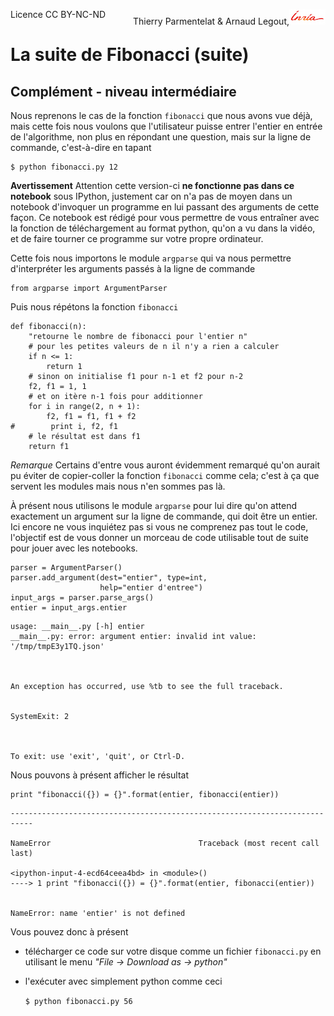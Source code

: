 
<span style="float:left;">Licence CC BY-NC-ND</span><span style="float:right;">Thierry Parmentelat &amp; Arnaud Legout,<img src="media/inria-25.png" style="display:inline"></span><br/>

# La suite de Fibonacci (suite)

## Complément - niveau intermédiaire

Nous reprenons le cas de la fonction `fibonacci` que nous avons vue déjà, mais cette fois nous voulons que l'utilisateur puisse entrer l'entier en entrée de l'algorithme, non plus en répondant une question, mais sur la ligne de commande, c'est-à-dire en tapant

    $ python fibonacci.py 12

**Avertissement** 
Attention cette version-ci **ne fonctionne pas dans ce notebook** sous IPython, justement car on n'a pas de moyen dans un notebook d'invoquer un programme en lui passant des arguments de cette façon. Ce notebook est rédigé pour vous permettre de vous entraîner avec la fonction de téléchargement au format python, qu'on a vu dans la vidéo, et de faire tourner ce programme sur votre propre ordinateur.

Cette fois nous importons le module `argparse` qui va nous permettre d'interpréter les arguments passés à la ligne de commande


```
from argparse import ArgumentParser
```

Puis nous répétons la fonction `fibonacci`


```
def fibonacci(n):
    "retourne le nombre de fibonacci pour l'entier n"
    # pour les petites valeurs de n il n'y a rien a calculer
    if n <= 1: 
        return 1
    # sinon on initialise f1 pour n-1 et f2 pour n-2
    f2, f1 = 1, 1
    # et on itère n-1 fois pour additionner
    for i in range(2, n + 1):
        f2, f1 = f1, f1 + f2
#        print i, f2, f1
    # le résultat est dans f1
    return f1
```

*Remarque* Certains d'entre vous auront évidemment remarqué qu'on aurait pu éviter de copier-coller la fonction `fibonacci` comme cela; c'est à ça que servent les modules mais nous n'en sommes pas là.

À présent nous utilisons le module `argparse` pour lui dire qu'on attend exactement un argument sur la ligne de commande, qui doit être un entier. Ici encore ne vous inquiétez pas si vous ne comprenez pas tout le code, l'objectif est de vous donner un morceau de code utilisable tout de suite pour jouer avec les notebooks.


```
parser = ArgumentParser()
parser.add_argument(dest="entier", type=int, 
                    help="entier d'entree")
input_args = parser.parse_args()
entier = input_args.entier
```

    usage: __main__.py [-h] entier
    __main__.py: error: argument entier: invalid int value: '/tmp/tmpE3y1TQ.json'



    An exception has occurred, use %tb to see the full traceback.


    SystemExit: 2



    To exit: use 'exit', 'quit', or Ctrl-D.


Nous pouvons à présent afficher le résultat


```
print "fibonacci({}) = {}".format(entier, fibonacci(entier))
```


    ---------------------------------------------------------------------------

    NameError                                 Traceback (most recent call last)

    <ipython-input-4-ecd64ceea4bd> in <module>()
    ----> 1 print "fibonacci({}) = {}".format(entier, fibonacci(entier))
    

    NameError: name 'entier' is not defined


Vous pouvez donc à présent
 * télécharger ce code sur votre disque comme un fichier `fibonacci.py` en utilisant le menu *"File -> Download as -> python"*
 * l'exécuter avec simplement python comme ceci
 
     `$ python fibonacci.py 56` 
